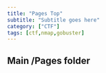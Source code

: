 ```yaml
---
title: "Pages Top"
subtitle: "Subtitle goes here"
category: ["CTF"]
tags: [ctf,nmap,gobuster]
---
```


## Main /Pages folder